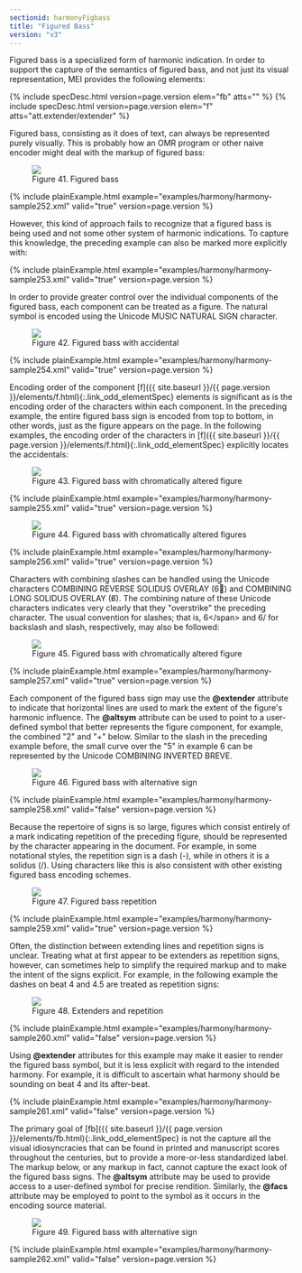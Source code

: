 ```yaml
---
sectionid: harmonyFigbass
title: "Figured Bass"
version: "v3"
---
```




Figured bass is a specialized form of harmonic indication. In order to support the
capture of the semantics of figured bass, and not just its visual representation,
MEI
provides the following elements:



{% include specDesc.html version=page.version elem="fb" atts="" %}
{% include specDesc.html version=page.version elem="f" atts="att.extender/extender" %}




Figured bass, consisting as it does of text, can always be represented purely visually.
This is probably how an OMR program or other naive encoder might deal with the markup
of
figured bass:

<figure class="figure"><img src="{{ site.baseurl }}/Images/modules/harmony/figuredBass01.png" class="img-responsive"><figcaption class="figure-caption">Figure 41. Figured bass</figcaption>
</figure>
{% include plainExample.html example="examples/harmony/harmony-sample252.xml" valid="true" version=page.version %}


However, this kind of approach fails to recognize that a figured bass is being used
and
not some other system of harmonic indications. To capture this knowledge, the preceding
example can also be marked more explicitly with:

{% include plainExample.html example="examples/harmony/harmony-sample253.xml" valid="true" version=page.version %}


In order to provide greater control over the individual components of the figured
bass,
each component can be treated as a figure. The natural symbol is encoded using the
Unicode
MUSIC NATURAL SIGN character.


<figure class="figure"><img src="{{ site.baseurl }}/Images/modules/harmony/figuredBass02.png" class="img-responsive"><figcaption class="figure-caption">Figure 42. Figured bass with accidental</figcaption>
</figure>
{% include plainExample.html example="examples/harmony/harmony-sample254.xml" valid="true" version=page.version %}


Encoding order of the component [f]({{ site.baseurl }}/{{ page.version }}/elements/f.html){:.link_odd_elementSpec} elements is significant as is the
encoding order of the characters within each component. In the preceding example,
the
entire figured bass sign is encoded from top to bottom, in other words, just as the
figure
appears on the page. In the following examples, the encoding order of the characters
in
[f]({{ site.baseurl }}/{{ page.version }}/elements/f.html){:.link_odd_elementSpec} explicitly locates the accidentals:


<figure class="figure"><img src="{{ site.baseurl }}/Images/modules/harmony/figuredBass03.png" class="img-responsive"><figcaption class="figure-caption">Figure 43. Figured bass with chromatically altered figure</figcaption>
</figure>
{% include plainExample.html example="examples/harmony/harmony-sample255.xml" valid="true" version=page.version %}



<figure class="figure"><img src="{{ site.baseurl }}/Images/modules/harmony/figuredBass04.png" class="img-responsive"><figcaption class="figure-caption">Figure 44. Figured bass with chromatically altered figures</figcaption>
</figure>
{% include plainExample.html example="examples/harmony/harmony-sample256.xml" valid="true" version=page.version %}


Characters with combining slashes can be handled using the Unicode characters COMBINING
REVERSE SOLIDUS OVERLAY (6⃥) and COMBINING LONG SOLIDUS OVERLAY (6̸). The
combining nature of these Unicode characters indicates very clearly that they "overstrike"
the preceding character. The usual convention for slashes; that is, <span class="q">6\</span> and
<span class="q">6/</span> for backslash and slash, respectively, may also be followed:


<figure class="figure"><img src="{{ site.baseurl }}/Images/modules/harmony/figuredBass05.png" class="img-responsive"><figcaption class="figure-caption">Figure 45. Figured bass with chromatically altered figure</figcaption>
</figure>
{% include plainExample.html example="examples/harmony/harmony-sample257.xml" valid="true" version=page.version %}


Each component of the figured bass sign may use the **@extender** attribute to
indicate that horizontal lines are used to mark the extent of the figure's harmonic
influence. The **@altsym** attribute can be used to point to a user-defined symbol
that better represents the figure component, for example, the combined "2" and "+"
below.
Similar to the slash in the preceding example before, the small curve over the "5"
in
example 6 can be represented by the Unicode COMBINING INVERTED BREVE.


<figure class="figure"><img src="{{ site.baseurl }}/Images/modules/harmony/figuredBass06.png" class="img-responsive"><figcaption class="figure-caption">Figure 46. Figured bass with alternative sign</figcaption>
</figure>
{% include plainExample.html example="examples/harmony/harmony-sample258.xml" valid="false" version=page.version %}


Because the repertoire of signs is so large, figures which consist entirely of a mark
indicating repetition of the preceding figure, should be represented by the character
appearing in the document. For example, in some notational styles, the repetition
sign is
a dash (<span class="q">-</span>), while in others it is a solidus (<span class="q">/</span>). Using characters like this
is also consistent with other existing figured bass encoding schemes.


<figure class="figure"><img src="{{ site.baseurl }}/Images/modules/harmony/figuredBass07.png" class="img-responsive"><figcaption class="figure-caption">Figure 47. Figured bass repetition </figcaption>
</figure>
{% include plainExample.html example="examples/harmony/harmony-sample259.xml" valid="true" version=page.version %}


Often, the distinction between extending lines and repetition signs is unclear. Treating
what at first appear to be extenders as repetition signs, however, can sometimes help
to
simplify the required markup and to make the intent of the signs explicit. For example,
in
the following example the dashes on beat 4 and 4.5 are treated as repetition signs:


<figure class="figure"><img src="{{ site.baseurl }}/Images/modules/harmony/figuredBass09.png" class="img-responsive"><figcaption class="figure-caption">Figure 48. Extenders and repetition</figcaption>
</figure>
{% include plainExample.html example="examples/harmony/harmony-sample260.xml" valid="false" version=page.version %}


Using **@extender** attributes for this example may make it easier to render the
figured bass symbol, but it is less explicit with regard to the intended harmony.
For
example, it is difficult to ascertain what harmony should be sounding on beat 4 and
its
after-beat.

{% include plainExample.html example="examples/harmony/harmony-sample261.xml" valid="false" version=page.version %}


The primary goal of [fb]({{ site.baseurl }}/{{ page.version }}/elements/fb.html){:.link_odd_elementSpec} is not the capture all the visual
idiosyncracies that can be found in printed and manuscript scores throughout the
centuries, but to provide a more-or-less standardized label. The markup below, or
any
markup in fact, cannot capture the exact look of the figured bass signs. The
**@altsym** attribute may be used to provide access to a user-defined symbol for
precise rendition. Similarly, the **@facs** attribute may be employed to point to
the symbol as it occurs in the encoding source material.


<figure class="figure"><img src="{{ site.baseurl }}/Images/modules/harmony/figuredBass10.png" class="img-responsive"><figcaption class="figure-caption">Figure 49. Figured bass with alternative sign</figcaption>
</figure>
{% include plainExample.html example="examples/harmony/harmony-sample262.xml" valid="false" version=page.version %}

